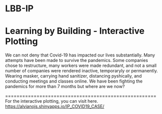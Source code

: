 # LBB-IP
Learning by Building - Interactive Plotting
=====================================================


We can not deny that Covid-19 has impacted our lives substantially. Many attempts have been made to survive the pandemics. Some companies chose to restructure, many workers were made redundant, and not a small number of companies were rendered inactive, temporaryly or permanently. Wearing masker, carrying hand sanitizer, distancing pyshically, and conducting meetings and classes online. We have been fighting the pandemics for more than 7 months but where are we now? 




=====================================================
For the interactive plotting, you can visit here.
https://alvianojs.shinyapps.io/IP_COVID19_CASE/
